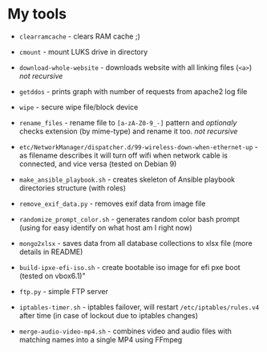 # My tools

- `clearramcache` - clears RAM cache ;)
- `cmount` - mount LUKS drive in directory
- `download-whole-website` - downloads website with all linking files (`<a>`) _not recursive_
- `getddos` - prints graph with number of requests from apache2 log file
- `wipe` - secure wipe file/block device
- `rename_files` - rename file to `[a-zA-Z0-9_-]` pattern and _optionaly_ checks extension (by mime-type) and rename it too. _not recursive_

- `etc/NetworkManager/dispatcher.d/99-wireless-down-when-ethernet-up` - as filename describes it will turn off wifi when network cable is connected, and vice versa (tested on Debian 9)
- `make_ansible_playbook.sh` - creates skeleton of Ansible playbook directories structure (with roles)
- `remove_exif_data.py` - removes exif data from image file
- `randomize_prompt_color.sh` - generates random color bash prompt (using for easy identify on what host am I right now)
- `mongo2xlsx` - saves data from all database collections to xlsx file (more details in README)
- `build-ipxe-efi-iso.sh` - create bootable iso image for efi pxe boot (tested on vbox6.1)"
- `ftp.py` - simple FTP server
- `iptables-timer.sh` - iptables failover, will restart `/etc/iptables/rules.v4` after time (in case of lockout due to iptables changes)
- `merge-audio-video-mp4.sh` - combines video and audio files with matching names into a single MP4 using FFmpeg
